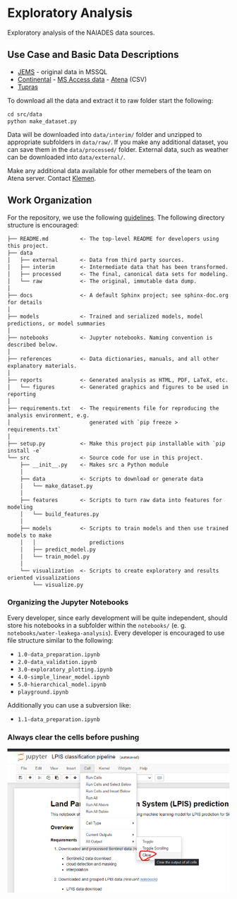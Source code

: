 # Exploratory Analysis
Exploratory analysis of the NAIADES data sources.

## Use Case and Basic Data Descriptions
* [JEMS](docs/JEMS.md) - original data in MSSQL
* [Continental](docs/CONTINENTAL.md) - [MS Access data](https://docbox.maggioli.it/owncloud/s/wOz8BdS8Ovtxe7j) - [Atena](http://atena.ijs.si/data/factlog/continental_preliminary.zip) (CSV)
* [Tupras](docs/TUPRAS.md)

To download all the data and extract it to raw folder start the following:
```
cd src/data
python make_dataset.py
```

Data will be downloaded into `data/interim/` folder and unzipped to appropriate subfolders in `data/raw/`. If you make any additional dataset, you can save them in the `data/processed/` folder. External data, such as weather can be downloaded into `data/external/`.

Make any additional data available for other memebers of the team on Atena server. Contact [Klemen](mailto:klemen.kenda@ijs.si).

## Work Organization

For the repository, we use the following [guidelines](https://drivendata.github.io/cookiecutter-data-science/). The following directory structure is encouraged:


```
├── README.md          <- The top-level README for developers using this project.
├── data
│   ├── external       <- Data from third party sources.
│   ├── interim        <- Intermediate data that has been transformed.
│   ├── processed      <- The final, canonical data sets for modeling.
│   └── raw            <- The original, immutable data dump.
│
├── docs               <- A default Sphinx project; see sphinx-doc.org for details
│
├── models             <- Trained and serialized models, model predictions, or model summaries
│
├── notebooks          <- Jupyter notebooks. Naming convention is described below.
│
├── references         <- Data dictionaries, manuals, and all other explanatory materials.
│
├── reports            <- Generated analysis as HTML, PDF, LaTeX, etc.
│   └── figures        <- Generated graphics and figures to be used in reporting
│
├── requirements.txt   <- The requirements file for reproducing the analysis environment, e.g.
│                         generated with `pip freeze > requirements.txt`
│
├── setup.py           <- Make this project pip installable with `pip install -e`
└── src                <- Source code for use in this project.
    ├── __init__.py    <- Makes src a Python module
    │
    ├── data           <- Scripts to download or generate data
    │   └── make_dataset.py
    │
    ├── features       <- Scripts to turn raw data into features for modeling
    │   └── build_features.py
    │
    ├── models         <- Scripts to train models and then use trained models to make
    │   │                 predictions
    │   ├── predict_model.py
    │   └── train_model.py
    │
    └── visualization  <- Scripts to create exploratory and results oriented visualizations
        └── visualize.py
```

### Organizing the Jupyter Notebooks

Every developer, since early development will be quite independent, should store his notebooks in a subfolder within the `notebooks/` (e. g. `notebooks/water-leakega-analysis`). Every developer is encouraged to use file structure similar to the following:

* `1.0-data_preparation.ipynb`
* `2.0-data_validation.ipynb`
* `3.0-exploratory_plotting.ipynb`
* `4.0-simple_linear_model.ipynb`
* `5.0-hierarchical_model.ipynb`
* `playground.ipynb`

Additionally you can use a subversion like:

* `1.1-data_preparation.ipynb`

### Always clear the cells before pushing
![](docs/images/jupyter_clear.png)
